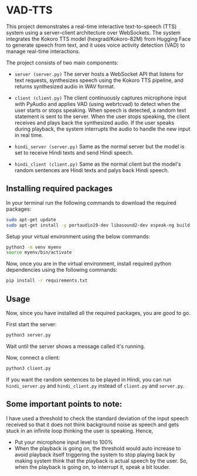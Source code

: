 # VAD-TTS
This project demonstrates a real-time interactive text-to-speech (TTS) system using a server–client architecture over WebSockets. The system integrates the Kokoro TTS model (hexgrad/Kokoro-82M) from Hugging Face to generate speech from text, and it uses voice activity detection (VAD) to manage real-time interactions.

The project consists of two main components:

- `server (server.py)`
The server hosts a WebSocket API that listens for text requests, synthesizes speech using the Kokoro TTS pipeline, and returns synthesized audio in WAV format.

- `client (client.py)`
The client continuously captures microphone input with PyAudio and applies VAD (using webrtcvad) to detect when the user starts or stops speaking. When speech is detected, a random text statement is sent to the server. When the user stops speaking, the client receives and plays back the synthesized audio. If the user speaks during playback, the system interrupts the audio to handle the new input in real time.

- `hindi_server (server.py)`
Same as the normal server but the model is set to receive Hindi texts and send Hindi speech.

- `hindi_client (client.py)`
Same as the normal client but the model's random sentences are Hindi texts and palys back Hindi speech.


## Installing required packages
In your terminal run the following commands to download the required packages:
```bash
sudo apt-get update
sudo apt-get install -y portaudio19-dev libasound2-dev espeak-ng build-essential
```
Setup your virtual environment using the below commands:
```bash
python3 -m venv myenv
source myenv/bin/activate
```
Now, once you are in the virtual environment, install required python dependencies using the following commands:
```bash
pip install -r requirements.txt 
```

## Usage
Now, since you have installed all the required packages, you are good to go.

First start the server:
```bash
python3 server.py
```
Wait until the server shows a message called it's running.

Now, connect a client:
```bash
python3 client.py
```

If you want the random sentences to be played in Hindi, you can run `hindi_server.py` and `hindi_client.py` instead of `client.py` and `server.py`.

## Some important points to note:
I have used a threshold to check the standard deviation of the input speech received so that it does not think background noise as speech and gets stuck in an infinite loop thinking the user is speaking. Hence,

- Put your microphone input level to 100%
- When the playback is going on, the threshold would auto increase to avoid playback itself triggering the system to stop playing back by making system think that the playback is actual speech by the user. So, when the playback is going on, to interrupt it, speak a bit louder.